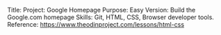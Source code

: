 Title: Project: Google Homepage
Purpose: Easy Version: Build the Google.com homepage
Skills: Git, HTML, CSS, Browser developer tools. 
Reference: https://www.theodinproject.com/lessons/html-css